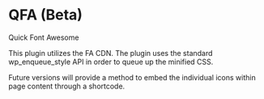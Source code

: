 QFA (Beta)
====

Quick Font Awesome

This plugin utilizes the FA CDN. The plugin uses the standard wp_enqueue_style API in order to queue up the minified CSS.

Future versions will provide a method to embed the individual icons within page content through a shortcode.
